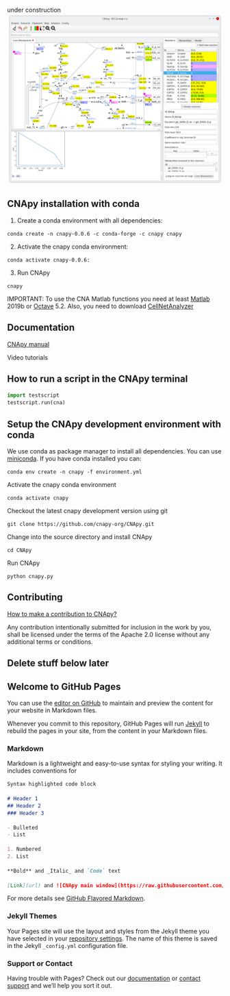 under construction
![CNApy main window](https://raw.githubusercontent.com/cnapy-org/CNApy/master/screenshot.png)

## CNApy installation with conda

1. Create a conda environment with all dependencies:
```
conda create -n cnapy-0.0.6 -c conda-forge -c cnapy cnapy
```
2. Activate the cnapy conda environment:
```
conda activate cnapy-0.0.6:
```
3. Run CNApy
```
cnapy
```
IMPORTANT: To use the CNA Matlab functions you need at least [Matlab](https://www.mathworks.com) 2019b or [Octave](https://www.octave.org) 5.2. Also, you need to download [CellNetAnalyzer](http://www2.mpi-magdeburg.mpg.de/projects/cna/cna.html)

## Documentation

[CNApy manual](CNApyUsersGuide.html)

Video tutorials

## How to run a script in the CNApy terminal
```python
import testscript
testscript.run(cna)
```

## Setup the CNApy development environment with conda

We use conda as package manager to install all dependencies. You can use [miniconda](https://docs.conda.io/en/latest/miniconda.html). If you have conda installed you can:
```
conda env create -n cnapy -f environment.yml
```
Activate the cnapy conda environment
```
conda activate cnapy
```
Checkout the latest cnapy development version using git
```
git clone https://github.com/cnapy-org/CNApy.git
```
Change into the source directory and install CNApy
```
cd CNApy
```
Run CNApy
```
python cnapy.py
```
## Contributing

[How to make a contribution to CNApy?](https://github.com/cnapy-org/CNApy/blob/master/CONTRIBUTING.md)

Any contribution intentionally submitted for inclusion in the work by you, shall be licensed under the terms of the Apache 2.0 license without any additional terms or conditions.

Delete stuff below later
--------------------

## Welcome to GitHub Pages

You can use the [editor on GitHub](https://github.com/cnapy-org/CNApy/edit/gh-pages/index.md) to maintain and preview the content for your website in Markdown files.

Whenever you commit to this repository, GitHub Pages will run [Jekyll](https://jekyllrb.com/) to rebuild the pages in your site, from the content in your Markdown files.
### Markdown

Markdown is a lightweight and easy-to-use syntax for styling your writing. It includes conventions for

```markdown
Syntax highlighted code block

# Header 1
## Header 2
### Header 3

- Bulleted
- List

1. Numbered
2. List

**Bold** and _Italic_ and `Code` text

[Link](url) and ![CNApy main window](https://raw.githubusercontent.com/cnapy-org/CNApy/master/screenshot.png)
```

For more details see [GitHub Flavored Markdown](https://guides.github.com/features/mastering-markdown/).

### Jekyll Themes

Your Pages site will use the layout and styles from the Jekyll theme you have selected in your [repository settings](https://github.com/cnapy-org/CNApy/settings/pages). The name of this theme is saved in the Jekyll `_config.yml` configuration file.

### Support or Contact

Having trouble with Pages? Check out our [documentation](https://docs.github.com/categories/github-pages-basics/) or [contact support](https://support.github.com/contact) and we’ll help you sort it out.
